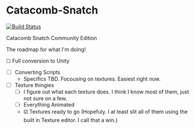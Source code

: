 Catacomb-Snatch
===============

[![Build Status](https://travis-ci.org/Catacomb-Snatch/Catacomb-Snatch.png?branch=master)](https://travis-ci.org/Catacomb-Snatch/Catacomb-Snatch)

Catacomb Snatch Community Edition

The roadmap for what I'm doing!

☐ Full conversion to Unity
  - ☐ Converting Scripts
    - Specifics TBD. Focousing on textures. Easiest right now.
  - ☐ Texture thingies
    - ☐ I figure out what each texture does. I think I know most of them, just not sure on a few.
    - ☐ Everything Animated
    - ☑️ Textures ready to go (Hopefuly. I at least slit all of them using the built in Texture editor. I call that a win.)
    
  
